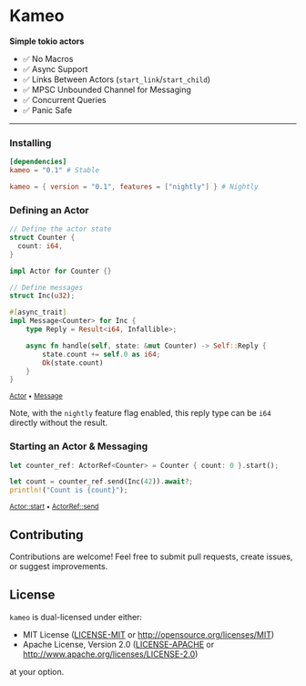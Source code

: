 # Kameo

**Simple tokio actors**

- ✅ No Macros
- ✅ Async Support
- ✅ Links Between Actors (`start_link`/`start_child`)
- ✅ MPSC Unbounded Channel for Messaging
- ✅ Concurrent Queries
- ✅ Panic Safe

---

### Installing

```toml
[dependencies]
kameo = "0.1" # Stable

kameo = { version = "0.1", features = ["nightly"] } # Nightly
```

### Defining an Actor

```rust
// Define the actor state
struct Counter {
  count: i64,
}

impl Actor for Counter {}

// Define messages
struct Inc(u32);

#[async_trait]
impl Message<Counter> for Inc {
    type Reply = Result<i64, Infallible>;

    async fn handle(self, state: &mut Counter) -> Self::Reply {
        state.count += self.0 as i64;
        Ok(state.count)
    }
}
```

<sup>
<a href="https://docs.rs/kameo/latest/kameo/trait.Actor.html" target="_blank">Actor</a>
 • 
<a href="https://docs.rs/kameo/latest/kameo/trait.Message.html" target="_blank">Message</a>
</sup>

Note, with the `nightly` feature flag enabled, this reply type can be `i64` directly without the result.


### Starting an Actor & Messaging

```rust
let counter_ref: ActorRef<Counter> = Counter { count: 0 }.start();

let count = counter_ref.send(Inc(42)).await?;
println!("Count is {count}");
```

<sup>
<a href="https://docs.rs/kameo/latest/kameo/trait.Actor.html#method.start" target="_blank">Actor::start</a>
 • 
<a href="https://docs.rs/kameo/latest/kameo/trait.ActorRef.html#method.send" target="_blank">ActorRef::send</a>
</sup>

## Contributing

Contributions are welcome! Feel free to submit pull requests, create issues, or suggest improvements.

## License

`kameo` is dual-licensed under either:

- MIT License ([LICENSE-MIT](LICENSE-MIT) or http://opensource.org/licenses/MIT)
- Apache License, Version 2.0 ([LICENSE-APACHE](LICENSE-APACHE) or http://www.apache.org/licenses/LICENSE-2.0)

at your option.
